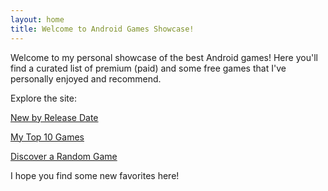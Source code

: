 ```yaml
---
layout: home
title: Welcome to Android Games Showcase!
---
```


Welcome to my personal showcase of the best Android games! Here you'll find a curated list of premium (paid) and some free games that I've personally enjoyed and recommend.

<div id="home-buttons-section">
<p>Explore the site:</p>

<p><a href="{{ '/new-by-release-date/' | relative_url }}" class="btn">New by Release Date</a></p>
<p><a href="{{ '/top-10/' | relative_url }}" class="btn">My Top 10 Games</a></p>
<p><a href="{{ '/random-game/' | relative_url }}" class="btn">Discover a Random Game</a></p>
</div>

I hope you find some new favorites here!
